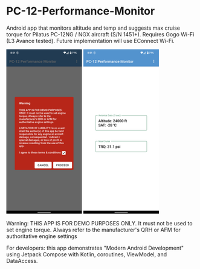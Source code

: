 # PC-12-Performance-Monitor

Android app that monitors altitude and temp and suggests max cruise torque for Pilatus PC-12NG / NGX aircraft (S/N 1451+).
Requires Gogo Wi-Fi (L3 Avance tested). Future implementation will use EConnect Wi-Fi.

<img src="https://raw.githubusercontent.com/daveyburke/PC-12-Performance-Monitor/main/Screenshot_1.png" alt="" width="200"/> <img src="https://raw.githubusercontent.com/daveyburke/PC-12-Performance-Monitor/main/Screenshot_2.png" alt="" width="200"/>

Warning: THIS APP IS FOR DEMO PURPOSES ONLY. It must not be used to set engine torque. Always refer to the manufacturer's QRH or AFM
for authoritative engine settings

For developers: this app demonstrates "Modern Android Development" using Jetpack Compose with Kotlin, coroutines, ViewModel, and DataAccess.


